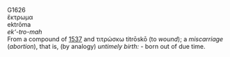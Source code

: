 G1626  
ἔκτρωμα  
ektrōma  
*ek‘-tro-mah*  
From a compound of [1537](g1537) and τιτρώσκω titrōskō (to *wound*); a
*miscarriage* (*abortion*), that is, (by analogy) *untimely* *birth:* -
born out of due time.  

